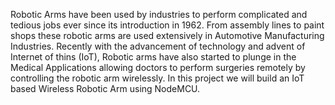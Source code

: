 Robotic Arms have been used by industries to perform complicated and tedious jobs ever since its introduction in 1962. From assembly lines to paint shops these robotic arms are used extensively in Automotive Manufacturing Industries. Recently with the advancement of technology and advent of Internet of thins (IoT), Robotic arms have also started to plunge in the Medical Applications allowing doctors to perform surgeries remotely by controlling the robotic arm wirelessly. In this project we will build an IoT based Wireless Robotic Arm using NodeMCU.

